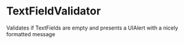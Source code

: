 # TextFieldValidator
Validates if TextFields are empty and presents a UIAlert with a nicely formatted message
